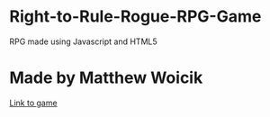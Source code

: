 # Right-to-Rule-Rogue-RPG-Game
RPG made using Javascript and HTML5
# Made by Matthew Woicik
[Link to game](http://scratchworkgames.com/RogueRPG.html)
